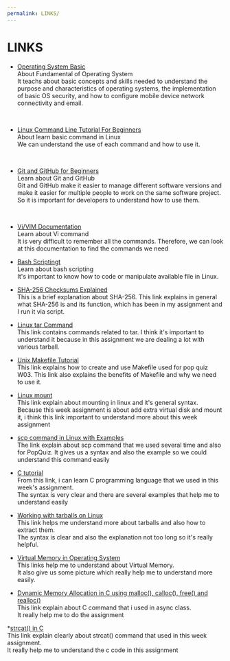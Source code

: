 ```yaml
---
permalink: LINKS/
---
```

# LINKS

* [Operating System Basic](https://skillsforall.com/course/operating-systems-basics?courseLang=en-US) <br>
About Fundamental of Operating System <br>
It teachs about basic concepts and skills needed to understand the purpose and characteristics of operating systems, the implementation of basic OS security, and how to configure mobile device network connectivity and email.
<br>

* [Linux Command Line Tutorial For Beginners](https://www.youtube.com/playlist?list=PLS1QulWo1RIb9WVQGJ_vh-RQusbZgO_As) <br>
About learn basic command in Linux <br>
We can understand the use of each command and how to use it.
<br>

* [Git and GitHub for Beginners](https://youtu.be/RGOj5yH7evk?si=w83Lpog8uQBVlPVi) <br>
Learn about Git and GitHub <br>
Git and GitHub make it easier to manage different software versions and make it easier for multiple people to work on the same software project. So it is important for developers to understand how to use them.
<br>

* [Vi/VIM Documentation](http://linuxfocus.org/~guido/vi/)<br>
Learn about Vi command <br>
It is very difficult to remember all the commands. Therefore, we can look at this documentation to find the commands we need

* [Bash Scriptingt](https://www.freecodecamp.org/news/bash-scripting-tutorial-linux-shell-script-and-command-line-for-beginners/) <br>
Learn about bash scripting <br>
It's important to know how to code or manipulate available file in Linux.

* [SHA-256 Checksums Explained](https://docs.precisely.com/docs/sftw/spectrum/ProductUpdateSummary/ProductUpdateSummary/source/about_sha256.html#:~:text=An%20SHA%2D256%20checksum%20is,a%20very%20different%20looking%20checksum.) <br>
This is a brief explanation about SHA-256. This link explains in general what SHA-256 is and its function, which has been in my assignment and I run it via script.

* [Linux tar Command](https://www.tutorialspoint.com/linux-tar-command#:~:text=The%20tar%20command%20in%20Linux,more%20accessible%20storage%20and%20portability.) <br>
This link contains commands related to tar. I think it's important to understand it because in this assignment we are dealing a lot with various tarball.

* [Unix Makefile Tutorial](https://www.tutorialspoint.com/makefile/index.htm) <br>
This link explains how to create and use Makefile used for pop quiz W03. This link also explains the benefits of Makefile and why we need to use it.

* [Linux mount](https://www.javatpoint.com/linux-mount#:~:text=The%20mount%20command%20attaches%20the,devices%20available%20to%20the%20users.) <br>
This link explain about mounting in linux and it's general syntax. Because this week assignment is about add extra virtual disk and mount it, i think this link important to understand more about this week assignment

* [scp command in Linux with Examples](https://www.geeksforgeeks.org/scp-command-in-linux-with-examples/) <br>
The link explain about scp command that we used several time and also for PopQuiz. It gives us a syntax and also the example so we could understand this command easily <br>

* [C tutorial](https://www.w3schools.com/c/) <br>
From this link, i can learn C programming language that we used in this week's assignment. <br>
The syntax is very clear and there are several examples that help me to understand easily <br>

* [Working with tarballs on Linux](https://www.networkworld.com/article/3328840/working-with-tarballs-on-linux.html) <br>
This link helps me understand more about tarballs and also how to extract them. <br>
The syntax is clear and also the explanation not too long so it's really helpful.

* [Virtual Memory in Operating System](https://www.geeksforgeeks.org/virtual-memory-in-operating-system/) <br>
This links help me to understand about Virtual Memory. <br>
It also give us some picture which really help me to understand more easily.

* [Dynamic Memory Allocation in C using malloc(), calloc(), free() and realloc()](https://www.geeksforgeeks.org/dynamic-memory-allocation-in-c-using-malloc-calloc-free-and-realloc/) <br>
This link explain about C command that i used in async class. <br>
It really help me to do the assignment

*[strcat() in C](https://www.geeksforgeeks.org/strcat-in-c/) <br>
This link explain clearly about strcat() command that used in this week assignment. <br>
It really help me to understand the c code in this assignment


